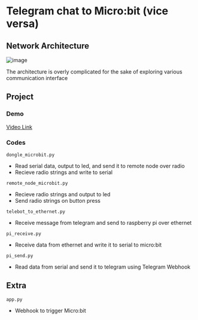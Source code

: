 # Telegram chat to Micro:bit (vice versa)

## Network Architecture

![image](https://user-images.githubusercontent.com/56392203/134329928-f55c7fd1-0842-4f92-9c04-b7c39ad69eb3.png)

The architecture is overly complicated for the sake of exploring various communication interface

## Project

### Demo

[Video Link](https://www.youtube.com/watch?v=aiumIkWYndo)

### Codes

`dongle_microbit.py`

- Read serial data, output to led, and send it to remote node over radio
- Recieve radio strings and write to serial

`remote_node_microbit.py`

- Recieve radio strings and output to led
- Send radio strings on button press

`telebot_to_ethernet.py`

- Receive message from telegram and send to raspberry pi over ethernet

`pi_receive.py`

- Receive data from ethernet and write it to serial to micro:bit

`pi_send.py`

- Read data from serial and send it to telegram using Telegram Webhook

## Extra

`app.py`

- Webhook to trigger Micro:bit

